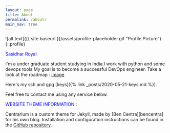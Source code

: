 ```yaml
---
layout: page
title: About
permalink: /about/
main_nav: true
---
```


![alt text]({{ site.baseurl }}/assets/profile-placeholder.gif "Profile Picture"){:.profile}

<span style="color:blue">Sasidhar Royal</span>

I'm a under graduate student studying in India.I work with python and some devops tools.My goal is to become a successful DevOps engineer.
Take a look at the roadmap : [image](/assets/devops.png)

Here's my ssh and gpg [keys]({% link _posts/2020-05-21-keys.md %}).

Feel free to contact me using any service below.

<span style="color:blue">WEBSITE THEME INFORMATION :</span>

Centrarium is a custom theme for Jekyll, made by [Ben Centra][bencentra] for his own blog. Installation and configuration instructions can be found in the [GitHub repository](https://github.com/bencentra/centrarium).


